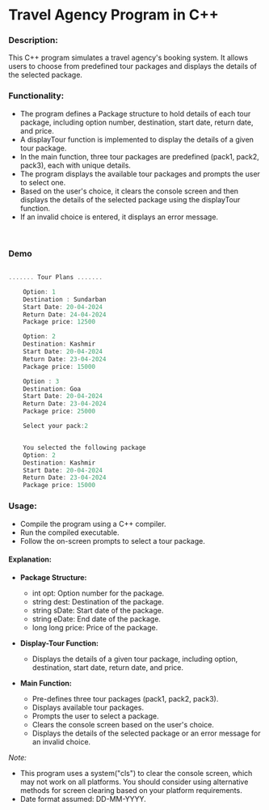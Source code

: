 # Travel Agency Program in C++


### Description:
This C++ program simulates a travel agency's booking system. It allows users to choose from predefined tour packages and displays the details of the selected package.

### Functionality:
- The program defines a Package structure to hold details of each tour package, including option number, destination, start date, return date, and price.
- A displayTour function is implemented to display the details of a given tour package.
- In the main function, three tour packages are predefined (pack1, pack2, pack3), each with unique details.
- The program displays the available tour packages and prompts the user to select one.
- Based on the user's choice, it clears the console screen and then displays the details of the selected package using the displayTour function.
- If an invalid choice is entered, it displays an error message.

<br/>

### Demo
```cpp

....... Tour Plans .......

    Option: 1
    Destination : Sundarban
    Start Date: 20-04-2024
    Return Date: 24-04-2024
    Package price: 12500

    Option: 2
    Destination: Kashmir
    Start Date: 20-04-2024
    Return Date: 23-04-2024
    Package price: 15000

    Option : 3
    Destination: Goa
    Start Date: 20-04-2024
    Return Date: 23-04-2024
    Package price: 25000

    Select your pack:2

```
```cpp

    You selected the following package
    Option: 2
    Destination: Kashmir
    Start Date: 20-04-2024
    Return Date: 23-04-2024
    Package price: 15000

```
### Usage:
- Compile the program using a C++ compiler.
- Run the compiled executable.
- Follow the on-screen prompts to select a tour package.



#### Explanation:

  - **Package Structure:**
    - int opt: Option number for the package.
    - string dest: Destination of the package.
    - string sDate: Start date of the package.
    - string eDate: End date of the package.
    - long long price: Price of the package.

  - **Display-Tour Function:**
    - Displays the details of a given tour package, including option, destination, start date, return date, and price.

  - **Main Function:**
    - Pre-defines three tour packages (pack1, pack2, pack3).
    - Displays available tour packages.
    - Prompts the user to select a package.
    - Clears the console screen based on the user's choice.
    - Displays the details of the selected package or an error message for an invalid choice.



*Note:*
- This program uses a system("cls") to clear the console screen, which may not work on all platforms. You should consider using alternative methods for screen clearing based on your platform requirements.
- Date format assumed: DD-MM-YYYY.
